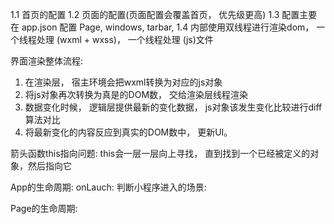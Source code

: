 1.1 首页的配置
1.2 页面的配置(页面配置会覆盖首页， 优先级更高)
1.3 配置主要在 app.json 配置 Page, windows, tarbar,
1.4 内部使用双线程进行渲染dom，  一个线程处理 (wxml + wxss)，  一个线程处理 (js)文件

界面渲染整体流程:

  1. 在渲染层， 宿主环境会把wxml转换为对应的js对象
  2. 将js对象再次转换为真是的DOM数， 交给渲染层线程渲染
  3. 数据变化时候， 逻辑层提供最新的变化数据， js对象该发生变化比较进行diff算法对比
  4. 将最新变化的内容反应到真实的DOM数中， 更新UI。


箭头函数this指向问题:
  this会一层一层向上寻找， 直到找到一个已经被定义的对象，然后指向它
  


App的生命周期:
  onLauch:
    判断小程序进入的场景:

Page的生命周期: